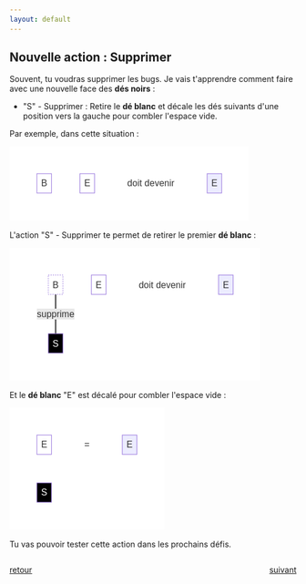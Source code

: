 ```yaml
---
layout: default
---
```


<div markdown="1">

## Nouvelle action : Supprimer

Souvent, tu voudras supprimer les bugs. Je vais t'apprendre comment faire avec une nouvelle face des **dés noirs** :

* "S" - Supprimer : Retire le **dé blanc** et décale les dés suivants d'une position vers la gauche pour combler l'espace vide.

Par exemple, dans cette situation :

![](assets/Sa.png)

</div>

<div markdown="1">

L'action "S" - Supprimer te permet de retirer le premier **dé blanc** :

![](assets/Sb.png)

Et le **dé blanc** "E" est décalé pour combler l'espace vide :

![](assets/Sc.png)

Tu vas pouvoir tester cette action dans les prochains défis.

</div>

<div markdown="1" style="grid-column: 1 / -1; display: flex; justify-content: space-between">

[retour](./4)

[suivant](./6)

</div>
